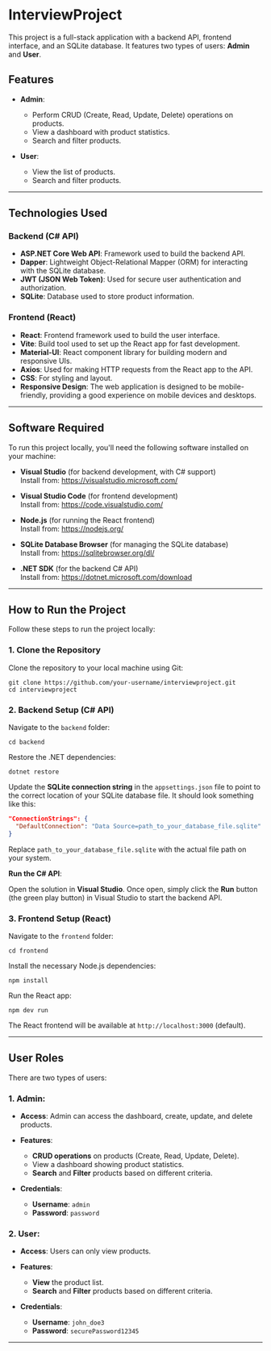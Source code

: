 # InterviewProject

This project is a full-stack application with a backend API, frontend interface, and an SQLite database. It features two types of users: **Admin** and **User**.

## Features

- **Admin**:
  - Perform CRUD (Create, Read, Update, Delete) operations on products.
  - View a dashboard with product statistics.
  - Search and filter products.
  
- **User**:
  - View the list of products.
  - Search and filter products.

---

## Technologies Used

### Backend (C# API)
- **ASP.NET Core Web API**: Framework used to build the backend API.
- **Dapper**: Lightweight Object-Relational Mapper (ORM) for interacting with the SQLite database.
- **JWT (JSON Web Token)**: Used for secure user authentication and authorization.
- **SQLite**: Database used to store product information.

### Frontend (React)
- **React**: Frontend framework used to build the user interface.
- **Vite**: Build tool used to set up the React app for fast development.
- **Material-UI**: React component library for building modern and responsive UIs.
- **Axios**: Used for making HTTP requests from the React app to the API.
- **CSS**: For styling and layout.
- **Responsive Design**: The web application is designed to be mobile-friendly, providing a good experience on mobile devices and desktops.

---

## Software Required

To run this project locally, you'll need the following software installed on your machine:

- **Visual Studio** (for backend development, with C# support)  
  Install from: https://visualstudio.microsoft.com/

- **Visual Studio Code** (for frontend development)  
  Install from: https://code.visualstudio.com/

- **Node.js** (for running the React frontend)  
  Install from: https://nodejs.org/

- **SQLite Database Browser** (for managing the SQLite database)  
  Install from: https://sqlitebrowser.org/dl/

- **.NET SDK** (for the backend C# API)  
  Install from: https://dotnet.microsoft.com/download

---

## How to Run the Project

Follow these steps to run the project locally:

### 1. **Clone the Repository**
Clone the repository to your local machine using Git:

```
git clone https://github.com/your-username/interviewproject.git
cd interviewproject
```

### 2. **Backend Setup (C# API)**

Navigate to the `backend` folder:

```
cd backend
```

Restore the .NET dependencies:

```
dotnet restore
```

Update the **SQLite connection string** in the `appsettings.json` file to point to the correct location of your SQLite database file. It should look something like this:

```json
"ConnectionStrings": {
  "DefaultConnection": "Data Source=path_to_your_database_file.sqlite"
}
```

Replace `path_to_your_database_file.sqlite` with the actual file path on your system.

**Run the C# API**:

Open the solution in **Visual Studio**. Once open, simply click the **Run** button (the green play button) in Visual Studio to start the backend API.

### 3. **Frontend Setup (React)**

Navigate to the `frontend` folder:

```
cd frontend
```

Install the necessary Node.js dependencies:

```
npm install
```

Run the React app:

```
npm dev run
```

The React frontend will be available at `http://localhost:3000` (default).

---

## User Roles

There are two types of users:

### 1. **Admin**:
- **Access**: Admin can access the dashboard, create, update, and delete products.
- **Features**:
  - **CRUD operations** on products (Create, Read, Update, Delete).
  - View a dashboard showing product statistics.
  - **Search** and **Filter** products based on different criteria.

- **Credentials**:
  - **Username**: `admin`
  - **Password**: `password`

### 2. **User**:
- **Access**: Users can only view products.
- **Features**:
  - **View** the product list.
  - **Search** and **Filter** products based on different criteria.

- **Credentials**:
  - **Username**: `john_doe3`
  - **Password**: `securePassword12345`

---

